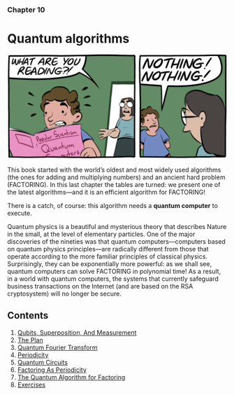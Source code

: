 ### Chapter 10
# Quantum algorithms

![**"The Talk" by Scott Aaronson and Zach Weinersmith**](the-talk.png)

This book started with the world’s oldest and most widely used algorithms (the ones for adding and multiplying numbers) and an ancient hard problem $\text{(FACTORING)}$. In this last chapter the tables are turned: we present one of the latest algorithms—and it is an efficient algorithm for $\text{FACTORING}$!

There is a catch, of course: this algorithm needs a **quantum computer** to execute.

Quantum physics is a beautiful and mysterious theory that describes Nature in the small, at the level of elementary particles. One of the major discoveries of the nineties was that quantum computers—computers based on quantum physics principles—are radically different from those that operate according to the more familiar principles of classical physics. Surprisingly, they can be exponentially more powerful: as we shall see, quantum computers can solve $\text{FACTORING}$ in polynomial time! As a result, in a world with quantum computers, the systems that currently safeguard business transactions on the Internet (and are based on the RSA cryptosystem) will no longer be secure.

## Contents
1. [Qubits, Superposition, And Measurement](Chapter10/10.1)
2. [The Plan](Chapter10/10.2)
3. [Quantum Fourier Transform](Chapter10/10.3)
4. [Periodicity](Chapter10/10.4)
5. [Quantum Circuits](Chapter10/10.5)
6. [Factoring As Periodicity](Chapter10/10.6)
7. [The Quantum Algorithm for Factoring](Chapter10/10.7)
8. [Exercises](Chapter10/10-ex.pdf)
